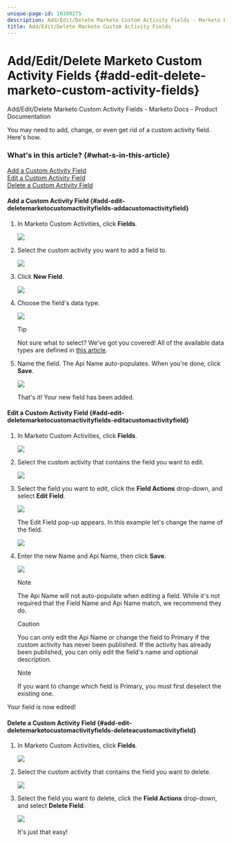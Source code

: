 ```yaml
---
unique-page-id: 10100275
description: Add/Edit/Delete Marketo Custom Activity Fields - Marketo Docs - Product Documentation
title: Add/Edit/Delete Marketo Custom Activity Fields
---
```


# Add/Edit/Delete Marketo Custom Activity Fields {#add-edit-delete-marketo-custom-activity-fields}

Add/Edit/Delete Marketo Custom Activity Fields - Marketo Docs - Product Documentation

You may need to add, change, or even get rid of a custom activity field. Here's how.

### What's in this article? {#what-s-in-this-article}

[Add a Custom Activity Field](#add-edit-deletemarketocustomactivityfields-addacustomactivityfield)  
[Edit a Custom Activity Field](#add-edit-deletemarketocustomactivityfields-editacustomactivityfield)  
[Delete a Custom Activity Field](#add-edit-deletemarketocustomactivityfields-deleteacustomactivityfield)

#### Add a Custom Activity Field {#add-edit-deletemarketocustomactivityfields-addacustomactivityfield}

1. In Marketo Custom Activities, click **Fields**.

   ![](assets/one-3.png)

1. Select the custom activity you want to add a field to.

   ![](assets/two-3.png)

1. Click **New Field**.

   ![](assets/three-3.png)

1. Choose the field's data type.

   ![](assets/four-3.png)

   >[!TIP]
   >
   >Not sure what to select? We've got you covered! All of the available data types are defined in [this article](../../../../welcome-to-marketo-docs/product-docs/administration/field-management/custom-field-type-glossary.md).

1. Name the field. The Api Name auto-populates. When you're done, click **Save**.

   ![](assets/five-3.png)

   That's it! Your new field has been added.

#### Edit a Custom Activity Field {#add-edit-deletemarketocustomactivityfields-editacustomactivityfield}

1. In Marketo Custom Activities, click **Fields**.

   ![](assets/one-3.png)

1. Select the custom activity that contains the field you want to edit.

   ![](assets/seven.png)

1. Select the field you want to edit, click the **Field Actions** drop-down, and select **Edit Field**.

   ![](assets/eight.png)

   The Edit Field pop-up appears. In this example let's change the name of the field.

   ![](assets/nine.png)

1. Enter the new Name and Api Name, then click **Save**.

   ![](assets/ten.png)

   >[!NOTE]
   >
   >The Api Name will not auto-populate when editing a field. While it's not required that the Field Name and Api Name match, we recommend they do.

   >[!CAUTION]
   >
   >You can only edit the Api Name or change the field to Primary if the custom activity has never been published. If the activity has already been published, you can only edit the field's name and optional description.

   >[!NOTE]
   >
   >If you want to change which field is Primary, you must first deselect the existing one.

Your field is now edited! 

#### Delete a Custom Activity Field {#add-edit-deletemarketocustomactivityfields-deleteacustomactivityfield}

1. In Marketo Custom Activities, click **Fields**.

   ![](assets/one-3.png)

1. Select the custom activity that contains the field you want to delete.

   ![](assets/twelve.png)

1. Select the field you want to delete, click the **Field Actions** drop-down, and select **Delete Field**.

   ![](assets/thirteen.png)

   It's just that easy!

